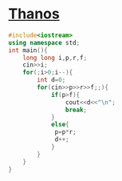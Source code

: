 # [Thanos](https://open.kattis.com/problems/thanos)
```cpp
#include<iostream>
using namespace std;
int main(){
	long long i,p,r,f;
	cin>>i;
	for(;i>0;i--){
		int d=0;
		for(cin>>p>>r>>f;;){
			if(p>f){
				cout<<d<<"\n";
				break;
			}
			else{
			 p=p*r; 
			 d++;
			}
		}
	}
}
```
